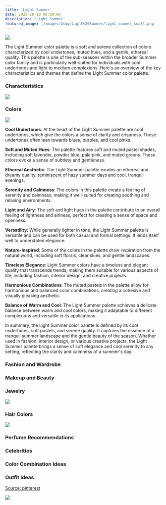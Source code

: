 ```yaml
---
title: 'Light Summer'
date: 2023-10-10 00:00:00
description: 'Light Summer'
featured_image: '/images/blog/Light%20Summer/light_summer_small.png'
---
```


![](/images/blog/Light%20Summer/mood_board.png)

The Light Summer color palette is a soft and serene collection of colors characterized by cool undertones, muted hues, and a gentle, ethereal quality. This palette is one of the sub-seasons within the broader Summer color family and is particularly well-suited for individuals with cool undertones and light to medium complexions. Here's an overview of the key characteristics and themes that define the Light Summer color palette.

### Characteristics

![](/images/blog/Light%20Summer/characteristics.png)

### Colors

![](/images/blog/Light%20Summer/colors.png)


**Cool Undertones**: At the heart of the Light Summer palette are cool undertones, which give the colors a sense of clarity and crispness. These undertones often lean towards blues, purples, and cool pinks.

**Soft and Muted Hues**: The palette features soft and muted pastel shades, including soft lavender, powder blue, pale pink, and muted greens. These colors evoke a sense of subtlety and gentleness.

**Ethereal Aesthetic**: The Light Summer palette exudes an ethereal and dreamy quality, reminiscent of hazy summer days and cool, tranquil evenings.

**Serenity and Calmness**: The colors in this palette create a feeling of serenity and calmness, making it well-suited for creating soothing and relaxing environments.

**Light and Airy**: The soft and light hues in the palette contribute to an overall feeling of lightness and airiness, perfect for creating a sense of space and openness.

**Versatility**: While generally lighter in tone, the Light Summer palette is versatile and can be used for both casual and formal settings. It lends itself well to understated elegance.

**Nature-Inspired**: Some of the colors in the palette draw inspiration from the natural world, including soft florals, clear skies, and gentle landscapes.

**Timeless Elegance**: Light Summer colors have a timeless and elegant quality that transcends trends, making them suitable for various aspects of life, including fashion, interior design, and creative projects.

**Harmonious Combinations**: The muted pastels in the palette allow for harmonious and balanced color combinations, creating a cohesive and visually pleasing aesthetic.

**Balance of Warm and Cool**: The Light Summer palette achieves a delicate balance between warm and cool colors, making it adaptable to different complexions and versatile in its applications.

In summary, the Light Summer color palette is defined by its cool undertones, soft pastels, and serene quality. It captures the essence of a tranquil summer landscape and the gentle beauty of the season. Whether used in fashion, interior design, or various creative projects, the Light Summer palette brings a sense of soft elegance and cool serenity to any setting, reflecting the clarity and calmness of a summer's day.



### Fashion and Wardrobe

### Makeup and Beauty

### Jewelry

![](/images/blog/Light%20Summer/jewelry.png)

### Hair Colors

![](/images/blog/Light%20Summer/hair_colors.png)

### Perfume Recommendations

### Celebrities

### Color Combination Ideas

### Outfit Ideas 

[Source: pinterest](https://www.pinterest.de/)

![](/images/blog/Light%20Summer/outfits.png)